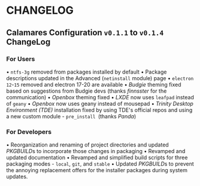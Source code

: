 # CHANGELOG

## Calamares Configuration `v0.1.1` to `v0.1.4` ChangeLog

### For Users

• `ntfs-3g` removed from packages installed by default
• Package descriptions updated in the Advanced (`netinstall` module) page
• `electron` `12`-`15` removed and electron 17-20 are available
• *Budgie* theming fixed based on suggestions from Budgie devs (thanks *finnsster* for the communication)
• *Openbox* theming fixed
• *LXDE* now uses `leafpad` instead of `geany`
• *Openbox* now uses geany instead of mousepad
• *Trinity Desktop Environment (TDE)* installation fixed by using TDE's official repos and using a new custom module - `pre_install `(thanks *Panda*)

### For Developers

• Reorganization and renaming of project directories and updated *PKGBUILD*s to incorporate those changes in packaging
• Revamped and updated documentation
• Revamped and simplified build scripts for three packaging modes - `local`, `git`, and `stable`
• Updated *PKGBUILD*s to prevent the annoying replacement offers for the installer packages during system updates. 
